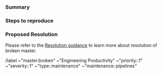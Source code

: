 <!---
This issue template is for a master pipeline is failing for a non-flaky reason.

Please read the below documentations for a workflow of triaging and resolving broken master.

- https://about.gitlab.com/handbook/engineering/workflow/#triage-broken-master
- https://gitlab.com/gitlab-org/quality/engineering-productivity/team/-/blob/main/runbooks/master-broken.md
--->

### Summary

<!-- Link to the failing master build and add the build failure output in the below code block section. -->

### Steps to reproduce

<!-- If the pipeline failure is reproducible, provide steps to recreate the issue locally. Please use an ordered list. -->

### Proposed Resolution

<!-- Describe the proposed change to restore master stability. -->

Please refer to the [Resolution guidance](https://about.gitlab.com/handbook/engineering/workflow/#resolution-of-broken-master) to learn more about resolution of broken master.

/label ~"master:broken" ~"Engineering Productivity" ~"priority::1" ~"severity::1" ~"type::maintenance" ~"maintenance::pipelines"
